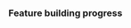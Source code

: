 ### Feature building progress
<a href="https://wegofoods-customer-api.herokuapp.com/health/cucumber_report">
  <img href="cucumber.png" />
</a>
